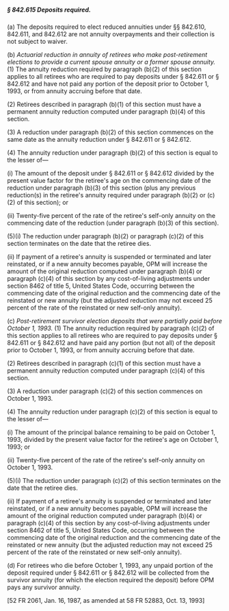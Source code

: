 ##### § 842.615 Deposits required. #####

(a) The deposits required to elect reduced annuities under §§ 842.610, 842.611, and 842.612 are not annuity overpayments and their collection is not subject to waiver.

(b) *Actuarial reduction in annuity of retirees who make post-retirement elections to provide a current spouse annuity or a former spouse annuity.* (1) The annuity reduction required by paragraph (b)(2) of this section applies to all retirees who are required to pay deposits under § 842.611 or § 842.612 and have not paid any portion of the deposit prior to October 1, 1993, or from annuity accruing before that date.

(2) Retirees described in paragraph (b)(1) of this section must have a permanent annuity reduction computed under paragraph (b)(4) of this section.

(3) A reduction under paragraph (b)(2) of this section commences on the same date as the annuity reduction under § 842.611 or § 842.612.

(4) The annuity reduction under paragraph (b)(2) of this section is equal to the lesser of—

(i) The amount of the deposit under § 842.611 or § 842.612 divided by the present value factor for the retiree's age on the commencing date of the reduction under paragraph (b)(3) of this section (plus any previous reduction(s) in the retiree's annuity required under paragraph (b)(2) or (c)(2) of this section); or

(ii) Twenty-five percent of the rate of the retiree's self-only annuity on the commencing date of the reduction (under paragraph (b)(3) of this section).

(5)(i) The reduction under paragraph (b)(2) or paragraph (c)(2) of this section terminates on the date that the retiree dies.

(ii) If payment of a retiree's annuity is suspended or terminated and later reinstated, or if a new annuity becomes payable, OPM will increase the amount of the original reduction computed under paragraph (b)(4) or paragraph (c)(4) of this section by any cost-of-living adjustments under section 8462 of title 5, United States Code, occurring between the commencing date of the original reduction and the commencing date of the reinstated or new annuity (but the adjusted reduction may not exceed 25 percent of the rate of the reinstated or new self-only annuity).

(c) *Post-retirement survivor election deposits that were partially paid before October 1, 1993.* (1) The annuity reduction required by paragraph (c)(2) of this section applies to all retirees who are required to pay deposits under § 842.611 or § 842.612 and have paid any portion (but not all) of the deposit prior to October 1, 1993, or from annuity accruing before that date.

(2) Retirees described in paragraph (c)(1) of this section must have a permanent annuity reduction computed under paragraph (c)(4) of this section.

(3) A reduction under paragraph (c)(2) of this section commences on October 1, 1993.

(4) The annuity reduction under paragraph (c)(2) of this section is equal to the lesser of—

(i) The amount of the principal balance remaining to be paid on October 1, 1993, divided by the present value factor for the retiree's age on October 1, 1993; or

(ii) Twenty-five percent of the rate of the retiree's self-only annuity on October 1, 1993.

(5)(i) The reduction under paragraph (c)(2) of this section terminates on the date that the retiree dies.

(ii) If payment of a retiree's annuity is suspended or terminated and later reinstated, or if a new annuity becomes payable, OPM will increase the amount of the original reduction computed under paragraph (b)(4) or paragraph (c)(4) of this section by any cost-of-living adjustments under section 8462 of title 5, United States Code, occurring between the commencing date of the original reduction and the commencing date of the reinstated or new annuity (but the adjusted reduction may not exceed 25 percent of the rate of the reinstated or new self-only annuity).

(d) For retirees who die before October 1, 1993, any unpaid portion of the deposit required under § 842.611 or § 842.612 will be collected from the survivor annuity (for which the election required the deposit) before OPM pays any survivor annuity.

[52 FR 2061, Jan. 16, 1987, as amended at 58 FR 52883, Oct. 13, 1993]